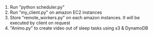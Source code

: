 1. Run "python scheduler.py"
2. Run "my_client.py" on amazon EC2 instances
3. Store "remote_workers.py" on each amazon instances. It will be executed by client on request
4. "Animo.py" to create video out of sleep tasks using s3 & DynamoDB
